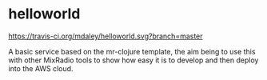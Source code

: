 # helloworld

https://travis-ci.org/mdaley/helloworld.svg?branch=master

A basic service based on the mr-clojure template, the aim being to use this with other MixRadio tools to show how easy it is to develop and then deploy into the AWS cloud.
